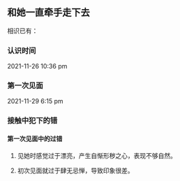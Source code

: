 ## 和她一直牵手走下去


<p>相识已有：</p>
 
<p><span></span></p>
 
<script>
 
  var oSpan = document.getElementsByTagName('span')[0];
 
  function tow(n) {
 
    return n >= 0 && n < 10 ? '0' + n : '' + n;
 
  }
 
  function getDate() {
 
    var oDate = new Date();//获取日期对象
 
    var oldTime = oDate.getTime();//现在距离1970年的毫秒数
 
    var newDate = new Date('2021/11/26 00:00:00');
 
    var newTime = newDate.getTime();//2019年距离1970年的毫秒数
 
    var second = Math.floor(( oldTime - newTime) / 1000);//未来时间距离现在的秒数
 
    var day = Math.floor(second / 86400);//整数部分代表的是天；一天有24*60*60=86400秒 ；
 
    second = second % 86400;//余数代表剩下的秒数；
 
    var hour = Math.floor(second / 3600);//整数部分代表小时；
 
    second %= 3600; //余数代表 剩下的秒数；
 
    var minute = Math.floor(second / 60);
 
    second %= 60;
 
    var str = tow(day) + '<span class="time">天</span>'
 
        + tow(hour) + '<span class="time">小时</span>'
 
        + tow(minute) + '<span class="time">分钟</span>'
 
        + tow(second) + '<span class="time">秒</span>';
 
    oSpan.innerHTML = str;
 
  }
 
  getDate();
 
  setInterval(getDate, 1000);
 
</script>

  
### 认识时间

2021-11-26 10:36 pm

### 第一次见面

2021-11-29 6:15 pm

### 接触中犯下的错

#### 第一次见面中的过错

1. 见她时感觉过于漂亮，产生自惭形秽之心，表现不够自然。

2. 初次见面就过于肆无忌惮，导致印象很差。


